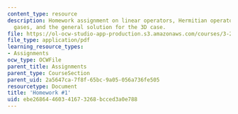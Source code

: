 ```yaml
---
content_type: resource
description: Homework assignment on linear operators, Hermitian operators, 2D electron
  gases, and the general solution for the 3D case.
file: https://ol-ocw-studio-app-production.s3.amazonaws.com/courses/3-23-electrical-optical-and-magnetic-properties-of-materials-fall-2007/ebe26864460341673268bcced3a0e788_ps1.pdf
file_type: application/pdf
learning_resource_types:
- Assignments
ocw_type: OCWFile
parent_title: Assignments
parent_type: CourseSection
parent_uid: 2a5647ca-7f8f-65bc-9a05-056a736fe505
resourcetype: Document
title: 'Homework #1'
uid: ebe26864-4603-4167-3268-bcced3a0e788
---
```

